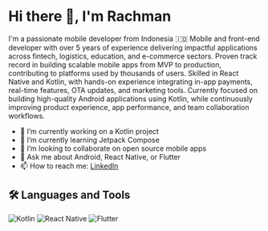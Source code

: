 # Hi there 👋, I'm Rachman

I'm a passionate mobile developer from Indonesia 🇮🇩
Mobile and front-end developer with over 5 years of experience delivering impactful applications across fintech, logistics, education, and e-commerce sectors. Proven track record in building scalable mobile apps from MVP to production, contributing to platforms used by thousands of users. Skilled in React Native and Kotlin, with hands-on experience integrating in-app payments, real-time features, OTA updates, and marketing tools. Currently focused on building high-quality Android applications using Kotlin, while continuously improving product experience, app performance, and team collaboration workflows.

- 🔭 I’m currently working on a Kotlin project
- 🌱 I’m currently learning Jetpack Compose
- 👯 I’m looking to collaborate on open source mobile apps
- 💬 Ask me about Android, React Native, or Flutter
- 📫 How to reach me: [LinkedIn](https://www.linkedin.com/in/nurrachmen/)

## 🛠️ Languages and Tools
![Kotlin](https://img.shields.io/badge/Kotlin-0095D5?style=flat&logo=kotlin&logoColor=white)
![React Native](https://img.shields.io/badge/React_Native-20232A?style=flat&logo=react&logoColor=61DAFB)
![Flutter](https://img.shields.io/badge/Flutter-02569B?style=flat&logo=flutter&logoColor=white)
